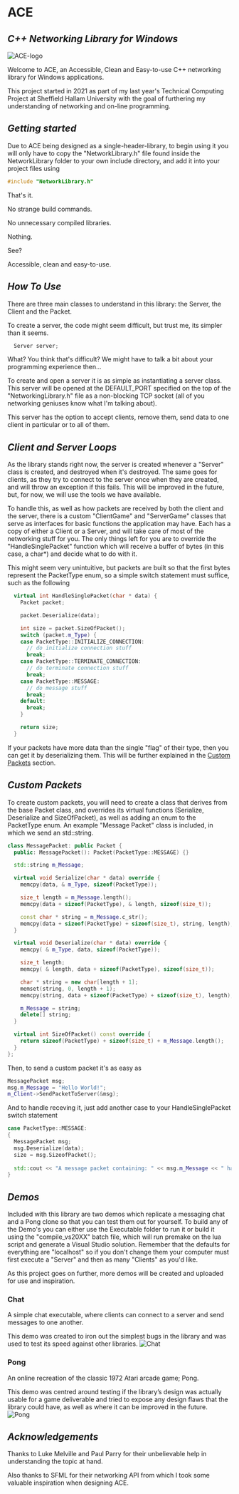 # ACE 
## *C++ Networking Library for Windows*

![ACE-logo](https://user-images.githubusercontent.com/48070316/162492398-7d98083e-c759-4ca9-8bbe-b3886d7fb156.jpeg)

Welcome to ACE, an Accessible, Clean and Easy-to-use C++ networking library for Windows applications.

This project started in 2021 as part of my last year's Technical Computing Project at Sheffield Hallam University with the goal of furthering my understanding of networking and on-line programming.

## *Getting started*
Due to ACE being designed as a single-header-library, to begin using it you will only have to copy the "NetworkLibrary.h" file found inside the NetworkLibrary folder to your own include directory, and add it into your project files using
```cpp
#include "NetworkLibrary.h"
```
That's it.

No strange build commands.

No unnecessary compiled libraries.

Nothing.

See?

Accessible, clean and easy-to-use.

## *How To Use*
There are three main classes to understand in this library: the Server, the Client and the Packet.

To create a server, the code might seem difficult, but trust me, its simpler than it seems.

```cpp
  Server server;
```

What? You think that's difficult? We might have to talk a bit about your programming experience then...

To create and open a server it is as simple as instantiating a server class. This server will be opened at the DEFAULT_PORT specified on the top of the "NetworkingLibrary.h" file as a non-blocking TCP socket (all of you networking geniuses know what I'm talking about).

This server has the option to accept clients, remove them, send data to one client in particular or to all of them.





## *Client and Server Loops*

As the library stands right now, the server is created whenever a "Server" class is created, and destroyed when it's destroyed. The same goes for clients, as they try to connect to the server once when they are created, and will throw an exception if this fails. This will be improved in the future, but, for now, we will use the tools we have available.

To handle this, as well as how packets are received by both the client and the server, there is a custom "ClientGame" and "ServerGame" classes that serve as interfaces for basic functions the application may have. Each has a copy of either a Client or a Server, and will take care of most of the networking stuff for you. The only things left for you are to override the "HandleSinglePacket" function which will receive a buffer of bytes (in this case, a char*) and decide what to do with it.

This might seem very unintuitive, but packets are built so that the first bytes represent the PacketType enum, so a simple switch statement must suffice, such as the following

```cpp
  virtual int HandleSinglePacket(char * data) {
    Packet packet;

    packet.Deserialize(data);

    int size = packet.SizeOfPacket();
    switch (packet.m_Type) {
    case PacketType::INITIALIZE_CONNECTION:
      // do initialize connection stuff
      break;
    case PacketType::TERMINATE_CONNECTION:
      // do terminate connection stuff
      break;
    case PacketType::MESSAGE:
      // do message stuff
      break;
    default:
      break;
    }

    return size;
  }
```

If your packets have more data than the single "flag" of their type, then you can get it by deserializing them. This will be further explained in the [Custom Packets](#-*Custom-Packets*) section.

## *Custom Packets*

To create custom packets, you will need to create a class that derives from the base Packet class, and overrides its virtual functions (Serialize, Deserialize and SizeOfPacket), as well as adding an enum to the PacketType enum.
An example "Message Packet" class is included, in which we send an std::string.
```cpp
class MessagePacket: public Packet {
  public: MessagePacket(): Packet(PacketType::MESSAGE) {}

  std::string m_Message;

  virtual void Serialize(char * data) override {
    memcpy(data, & m_Type, sizeof(PacketType));

    size_t length = m_Message.length();
    memcpy(data + sizeof(PacketType), & length, sizeof(size_t));

    const char * string = m_Message.c_str();
    memcpy(data + sizeof(PacketType) + sizeof(size_t), string, length);
  }

  virtual void Deserialize(char * data) override {
    memcpy( & m_Type, data, sizeof(PacketType));

    size_t length;
    memcpy( & length, data + sizeof(PacketType), sizeof(size_t));

    char * string = new char[length + 1];
    memset(string, 0, length + 1);
    memcpy(string, data + sizeof(PacketType) + sizeof(size_t), length);

    m_Message = string;
    delete[] string;
  }

  virtual int SizeOfPacket() const override {
    return sizeof(PacketType) + sizeof(size_t) + m_Message.length();
  }
};
```

Then, to send a custom packet it's as easy as

```cpp
MessagePacket msg;
msg.m_Message = "Hello World!";
m_Client->SendPacketToServer(&msg);
```

And to handle receving it, just add another case to your HandleSinglePacket switch statement
```cpp
case PacketType::MESSAGE:
{
  MessagePacket msg;
  msg.Deserialize(data);
  size = msg.SizeofPacket();
  
  std::cout << "A message packet containing: " << msg.m_Message << " has been received.";
}
```


## *Demos*
Included with this library are two demos which replicate a messaging chat and a Pong clone so that you can test them out for yourself. To build any of the Demo's you can either use the Executable folder to run it or build it using the "compile_vs20XX" batch file, which will run premake on the lua script and generate a Visual Studio solution. Remember that the defaults for everything are "localhost" so if you don't change them your computer must first execute a "Server" and then as many "Clients" as you'd like.

As this project goes on further, more demos will be created and uploaded for use and inspiration.

### Chat
A simple chat executable, where clients can connect to a server and send messages to one another.

This demo was created to iron out the simplest bugs in the library and was used to test its speed against other libraries. 
![Chat](https://user-images.githubusercontent.com/48070316/162490711-6957dc8c-b428-46e5-9204-089c173cc10c.png)

### Pong
An online recreation of the classic 1972 Atari arcade game; Pong.

This demo was centred around testing if the library’s design was actually usable for a game deliverable and tried to expose any design flaws that the library could have, as well as where it can be improved in the future.
![Pong](https://user-images.githubusercontent.com/48070316/162490534-f90b9732-745c-40f3-b5b0-4ed24386a077.png)

## *Acknowledgements*

Thanks to Luke Melville and Paul Parry for their unbelievable help in understanding the topic at hand.

Also thanks to SFML for their networking API from which I took some valuable inspiration when designing ACE.
